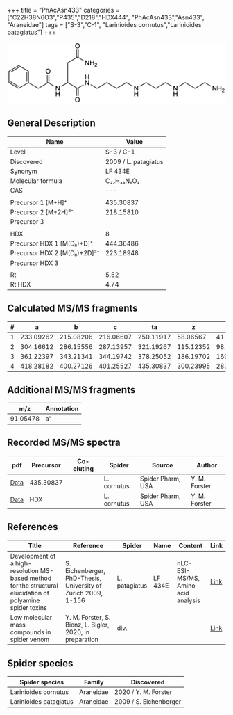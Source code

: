 +++
title = "PhAcAsn433"
categories = ["C22H38N6O3","P435","D218","HDX444",
"PhAcAsn433","Asn433",
"Araneidae"]
tags = ["S-3","C-1",
"Larinioides cornutus","Larinioides patagiatus"]
+++

![](/img/PhAcAsn433.png)

## General Description

| Name                        | Value                |
|-----------------------------|----------------------|
| Level                       | S-3 / C-1                   |
| Discovered                  | 2009 / L. patagiatus |
| Synonym                     | LF 434E              |
| Molecular formula           | C₂₂H₃₈N₆O₃           |
| CAS                         | ---                  |
|                             |                      |
| Precursor 1 [M+H]⁺          | 435.30837            |
| Precursor 2 [M+2H]²⁺        | 218.15810            |
| Precursor 3                 |                      |
|                             |                      |
| HDX                         | 8                    |
| Precursor HDX 1 [M(D₈)+D]⁺   | 444.36486            |
| Precursor HDX 2 [M(D₈)+2D]²⁺ | 223.18948            |
| Precursor HDX 3             |                      |
|                             |                      |
| Rt                          | 5.52                     |
| Rt HDX                      | 4.74                     |

## Calculated MS/MS fragments

| # | a         | b         | c         | ta        | z         | y         | tz        |
|---|-----------|-----------|-----------|-----------|-----------|-----------|-----------|
| 1 | 233.09262 | 215.08206 | 216.06607 | 250.11917 | 58.06567  | 41.03912  | 75.09222  |
| 2 | 304.16612 | 286.15556 | 287.13957 | 321.19267 | 115.12352 | 98.09697  | 132.15007 |
| 3 | 361.22397 | 343.21341 | 344.19742 | 378.25052 | 186.19702 | 169.17047 | 203.22357 |
| 4 | 418.28182 | 400.27126 | 401.25527 | 435.30837 | 300.23995 | 283.21340 | 317.26650 |

## Additional MS/MS fragments

| m/z       | Annotation |
|-----------|------------|
| 91.05478  | a'         |

## Recorded MS/MS spectra

| pdf | Precursor | Co-eluting | Spider | Source | Author |
|-----|-----------|------------|--------|--------|--------|
| [Data](/pdf/L-cornutus/435_PhAcAsn433_Lc.pdf) |  435.30837 |           | L. cornutus | Spider Pharm, USA | Y. M. Forster |
| [Data](/pdf/L-cornutus/435_PhAcAsn433_Lc_HDX.pdf) |  HDX |           | L. cornutus | Spider Pharm, USA | Y. M. Forster |

## References

| Title                                                                                                      | Reference                                                     | Spider        | Name    | Content       | Link                                                               |
|------------------------------------------------------------------------------------------------------------|---------------------------------------------------------------|---------------|---------|---------------|--------------------------------------------------------------------|
| Development of a high-resolution MS-based method for the structural elucidation of polyamine spider toxins | S. Eichenberger, PhD-Thesis, University of Zurich 2009, 1-156 | L. patagiatus | LF 434E | nLC-ESI-MS/MS, Amino acid analysis | [Link](https://www.zora.uzh.ch/id/eprint/12787/1/Eichenberger.pdf) |
| Low molecular mass compounds in spider venom      | Y. M. Forster, S. Bienz, L. Bigler, 2020, in preparation          | div.       |   |   | [Link](unknown) |

## Spider species

| Spider species         | Family    | Discovered             |
|------------------------|-----------|------------------------|
| Larinioides cornutus | Araneidae | 2020 / Y. M. Forster |
| Larinioides patagiatus | Araneidae | 2009 / S. Eichenberger |